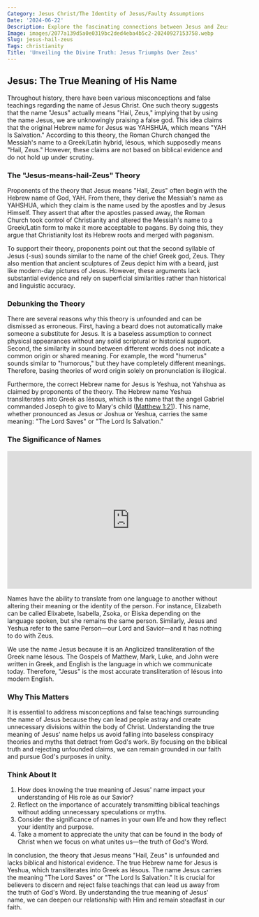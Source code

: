 ```yaml
---
Category: Jesus Christ/The Identity of Jesus/Faulty Assumptions
Date: '2024-06-22'
Description: Explore the fascinating connections between Jesus and Zeus in ancient mythology and religious beliefs. Uncover the similarities and differences in their divine qualities and the impact of cultural influences on these iconic figures.
Image: images/2077a139d5a0e0319bc2ded4eba4b5c2-20240927153758.webp
Slug: jesus-hail-zeus
Tags: christianity
Title: 'Unveiling the Divine Truth: Jesus Triumphs Over Zeus'
---
```


## Jesus: The True Meaning of His Name

Throughout history, there have been various misconceptions and false teachings regarding the name of Jesus Christ. One such theory suggests that the name "Jesus" actually means "Hail, Zeus," implying that by using the name Jesus, we are unknowingly praising a false god. This idea claims that the original Hebrew name for Jesus was YAHSHUA, which means "YAH Is Salvation." According to this theory, the Roman Church changed the Messiah's name to a Greek/Latin hybrid, Iésous, which supposedly means "Hail, Zeus." However, these claims are not based on biblical evidence and do not hold up under scrutiny.

### The "Jesus-means-hail-Zeus" Theory

Proponents of the theory that Jesus means "Hail, Zeus" often begin with the Hebrew name of God, YAH. From there, they derive the Messiah's name as YAHSHUA, which they claim is the name used by the apostles and by Jesus Himself. They assert that after the apostles passed away, the Roman Church took control of Christianity and altered the Messiah's name to a Greek/Latin form to make it more acceptable to pagans. By doing this, they argue that Christianity lost its Hebrew roots and merged with paganism.

To support their theory, proponents point out that the second syllable of Jesus (-sus) sounds similar to the name of the chief Greek god, Zeus. They also mention that ancient sculptures of Zeus depict him with a beard, just like modern-day pictures of Jesus. However, these arguments lack substantial evidence and rely on superficial similarities rather than historical and linguistic accuracy.

### Debunking the Theory

There are several reasons why this theory is unfounded and can be dismissed as erroneous. First, having a beard does not automatically make someone a substitute for Jesus. It is a baseless assumption to connect physical appearances without any solid scriptural or historical support. Second, the similarity in sound between different words does not indicate a common origin or shared meaning. For example, the word "humerus" sounds similar to "humorous," but they have completely different meanings. Therefore, basing theories of word origin solely on pronunciation is illogical.

Furthermore, the correct Hebrew name for Jesus is Yeshua, not Yahshua as claimed by proponents of the theory. The Hebrew name Yeshua transliterates into Greek as Iésous, which is the name that the angel Gabriel commanded Joseph to give to Mary's child ([Matthew 1:21](https://www.bibleref.com/Matthew/1/Matthew-1-21.html)). This name, whether pronounced as Jesus or Joshua or Yeshua, carries the same meaning: "The Lord Saves" or "The Lord Is Salvation."

### The Significance of Names


<iframe width="560" height="315" src="https://www.youtube.com/embed/vLgnu9wHs10" frameborder="0" allow="autoplay; encrypted-media" allowfullscreen></iframe>


Names have the ability to translate from one language to another without altering their meaning or the identity of the person. For instance, Elizabeth can be called Elixabete, Isabella, Zsoka, or Eliska depending on the language spoken, but she remains the same person. Similarly, Jesus and Yeshua refer to the same Person—our Lord and Savior—and it has nothing to do with Zeus.

We use the name Jesus because it is an Anglicized transliteration of the Greek name Iésous. The Gospels of Matthew, Mark, Luke, and John were written in Greek, and English is the language in which we communicate today. Therefore, "Jesus" is the most accurate transliteration of Iésous into modern English.

### Why This Matters

It is essential to address misconceptions and false teachings surrounding the name of Jesus because they can lead people astray and create unnecessary divisions within the body of Christ. Understanding the true meaning of Jesus' name helps us avoid falling into baseless conspiracy theories and myths that detract from God's work. By focusing on the biblical truth and rejecting unfounded claims, we can remain grounded in our faith and pursue God's purposes in unity.

### Think About It

1. How does knowing the true meaning of Jesus' name impact your understanding of His role as our Savior?
2. Reflect on the importance of accurately transmitting biblical teachings without adding unnecessary speculations or myths.
3. Consider the significance of names in your own life and how they reflect your identity and purpose.
4. Take a moment to appreciate the unity that can be found in the body of Christ when we focus on what unites us—the truth of God's Word.

In conclusion, the theory that Jesus means "Hail, Zeus" is unfounded and lacks biblical and historical evidence. The true Hebrew name for Jesus is Yeshua, which transliterates into Greek as Iésous. The name Jesus carries the meaning "The Lord Saves" or "The Lord Is Salvation." It is crucial for believers to discern and reject false teachings that can lead us away from the truth of God's Word. By understanding the true meaning of Jesus' name, we can deepen our relationship with Him and remain steadfast in our faith.